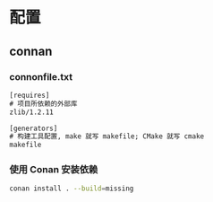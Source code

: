 # 配置

## connan


### connonfile.txt


```txt
[requires]
# 项目所依赖的外部库
zlib/1.2.11

[generators]
# 构建工具配置, make 就写 makefile; CMake 就写 cmake
makefile
```

### 使用 Conan 安装依赖

```sh
conan install . --build=missing
```


